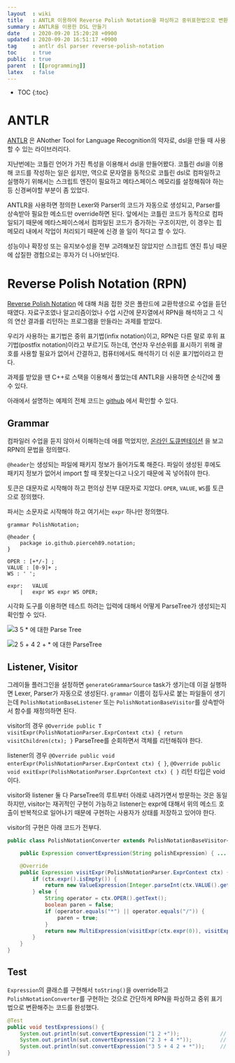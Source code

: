 ```yaml
---
layout  : wiki
title   : ANTLR 이용하여 Reverse Polish Notation을 파싱하고 중위표현법으로 변환하기
summary : ANTLR을 이용한 DSL 만들기
date    : 2020-09-20 15:20:28 +0900
updated : 2020-09-20 16:51:17 +0900
tag     : antlr dsl parser reverse-polish-notation
toc     : true
public  : true
parent  : [[programming]]
latex   : false
---
```

* TOC
{:toc}

# ANTLR

[ANTLR](https://www.antlr.org/) 은 ANother Tool for Language Recognition의 약자로, dsl을 만들 때 사용할 수 있는 라이브러리다. 

지난번에는 코틀린 언어가 가진 특성을 이용해서 dsl을 만들어봤다. 코틀린 dsl을 이용해 코드를 작성하는 일은 쉽지만, 역으로 문자열을 동적으로 코틀린 dsl로 컴파일하고 실행하기 위해서는 스크립트 엔진이 필요하고 메타스페이스 메모리를 설정해줘야 하는 등 신경써야할 부분이 좀 있었다.

ANTLR을 사용하면 정의한 Lexer와 Parser의 코드가 자동으로 생성되고, Parser를 상속받아 필요한 메소드만 override하면 된다. 앞에서는 코틀린 코드가 동적으로 컴파일되기 때문에 메타스페이스에서 컴파일된 코드가 증가하는 구조이지만, 이 경우는 힙 메모리 내에서 작업이 처리되기 때문에 신경 쓸 일이 적다고 할 수 있다.

성능이나 확장성 또는 유지보수성을 전부 고려해보진 않았지만 스크립트 엔진 튜닝 때문에 삽질한 경험으로는 후자가 더 나아보인다.

# Reverse Polish Notation (RPN)

[Reverse Polish Notation](https://en.wikipedia.org/wiki/Reverse_Polish_notation) 에 대해 처음 접한 것은 폴란드에 교환학생으로 수업을 듣던 때였다. 자료구조였나 알고리즘이었나 수업 시간에 문자열에서 RPN을 해석하고 그 식의 연산 결과를 리턴하는 프로그램을 만들라는 과제를 받았다.

우리가 사용하는 표기법은 중위 표기법(infix notation)이고, RPN은 다른 말로 후위 표기법(postfix notation)이라고 부르기도 하는데, 연산자 우선순위를 표시하기 위해 괄호를 사용할 필요가 없어서 간결하고, 컴퓨터에서도 해석하기 더 쉬운 표기법이라고 한다.

과제를 받았을 땐 C++로 스택을 이용해서 풀었는데 ANTLR을 사용하면 순식간에 풀 수 있다.

아래에서 설명하는 예제의 전체 코드는 [github](https://github.com/pierceh89/reverse-polish-notation) 에서 확인할 수 있다.

## Grammar

컴파일러 수업을 듣지 않아서 이해하는데 애를 먹었지만, [온라인 도큐멘테이션](https://github.com/antlr/antlr4/blob/4.8/doc/index.md) 을 보고 RPN의 문법을 정의했다.

`@header`는 생성되는 파일에 패키지 정보가 들어가도록 해준다. 파일이 생성된 후에도 패키지 정보가 없어서 import 할 때 못찾는다고 나오기 때문에 꼭 넣어줘야 한다.

토큰은 대문자로 시작해야 하고 편의상 전부 대문자로 지었다. `OPER`, `VALUE`, `WS`를 토큰으로 정의했다.

파서는 소문자로 시작해야 하고 여기서는 `expr` 하나만 정의했다.

```antlr
grammar PolishNotation;

@header {
    package io.github.pierceh89.notation;
}

OPER : [+*/-] ;
VALUE : [0-9]+ ;
WS : ' ';

expr:   VALUE
    |   expr WS expr WS OPER;
```

시각화 도구를 이용하면 테스트 하려는 입력에 대해서 어떻게 ParseTree가 생성되는지 확인할 수 있다. 

![3 5 * 에 대한 Parse Tree](https://user-images.githubusercontent.com/12782821/93705671-ffc54180-fb59-11ea-904e-831df379e867.png)



![2 5 + 4 2 + * 에 대한 ParseTree](https://user-images.githubusercontent.com/12782821/93706448-4cf8e180-fb61-11ea-9e76-2b38480dabc7.png)

## Listener, Visitor

그레이들 플러그인을 설정하면 `generateGrammarSource` task가 생기는데 이걸 실행하면 Lexer, Parser가 자동으로 생성된다. `grammar` 이름이 접두사로 붙는 파일들이 생기는데 `PolishNotationBaseListener` 또는 `PolishNotationBaseVisitor`를 상속받아서 함수를 재정의하면 된다.

visitor의 경우 `@Override public T visitExpr(PolishNotationParser.ExprContext ctx) { return visitChildren(ctx); }` ParseTree를 순회하면서 객체를 리턴해줘야 한다.

listener의 경우 `@Override public void enterExpr(PolishNotationParser.ExprContext ctx) { }`, `@Override public void exitExpr(PolishNotationParser.ExprContext ctx) { }` 리턴 타입은 void 이다.

visitor와 listener 둘 다 ParseTree의 루트부터 아래로 내려가면서 방문하는 것은 동일하지만, visitor는 재귀적인 구현이 가능하고 listener는 expr에 대해서 위의 메소드 호출이 반복적으로 일어나기 때문에 구현하는 사용자가 상태를 저장하고 있어야 한다.

visitor의 구현은 아래 코드가 전부다. 

```java
public class PolishNotationConverter extends PolishNotationBaseVisitor<Expression> {

    public Expression convertExpression(String polishExpression) { ... }

    @Override
    public Expression visitExpr(PolishNotationParser.ExprContext ctx) {
        if (ctx.expr().isEmpty()) {
            return new ValueExpression(Integer.parseInt(ctx.VALUE().getText()));
        } else {
            String operator = ctx.OPER().getText();
            boolean paren = false;
            if (operator.equals("*") || operator.equals("/")) {
                paren = true;
            }
            return new MultiExpression(visitExpr(ctx.expr(0)), visitExpr(ctx.expr(1)), operator, paren);
        }
    }
}
```

## Test

`Expression`의 클래스를 구현해서 `toString()`을 override하고 `PolishNotationConverter`를 구현하는 것으로 간단하게 RPN을 파싱하고 중위 표기법으로 변환해주는 코드를 완성했다.

```java
@Test
public void testExpressions() {
	System.out.println(sut.convertExpression("1 2 +"));				// 1 + 2
	System.out.println(sut.convertExpression("2 3 + 4 *"));			// (2 + 3) * (4)
	System.out.println(sut.convertExpression("3 5 + 4 2 + *"));		// (3 + 5) * (4 + 2)
}
```

